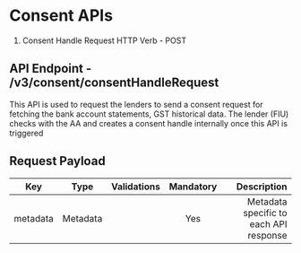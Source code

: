 
# Consent APIs
1) Consent Handle Request
HTTP Verb - POST
## API Endpoint - /v3/consent/consentHandleRequest

This API is used to request the lenders to send a consent request for fetching the bank account statements, GST historical data. The lender (FIU) checks with the AA and creates a consent handle internally once this API is triggered

## Request Payload

|Key     |Type    |Validations |Mandatory |Description|
|--------|:------:|:----------:|:--------:|----------:|
|metadata|Metadata|            |Yes       |Metadata specific to each API response|
